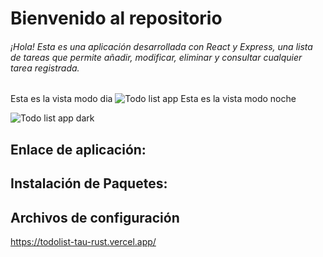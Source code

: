 # Bienvenido al repositorio

###### ¡Hola! Esta es una aplicación desarrollada con React y Express, una lista de tareas que permite añadir, modificar, eliminar y consultar cualquier tarea registrada.
Esta es la vista modo dia
![Todo list app](https://user-images.githubusercontent.com/116750999/217999984-71332e65-3c97-4012-bc0f-b748c2051e58.PNG)
Esta es la vista modo noche

![Todo list app dark](https://user-images.githubusercontent.com/116750999/218000028-ab69c57b-25fc-4c0e-9610-6d937b895194.PNG)

## Enlace de aplicación: 


## Instalación de Paquetes:


## Archivos de configuración

https://todolist-tau-rust.vercel.app/
